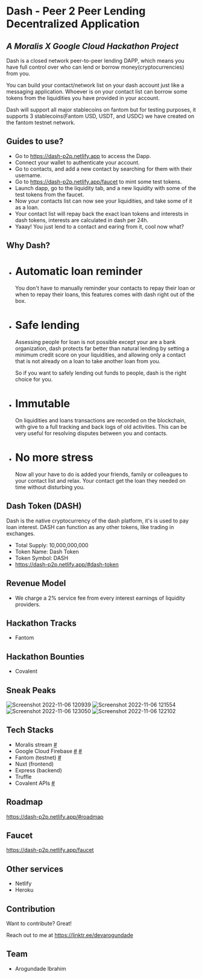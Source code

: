 # Dash - Peer 2 Peer Lending Decentralized Application
## _A Moralis X Google Cloud Hackathon Project_

Dash is a closed network peer-to-peer lending DAPP, which means you have full control over who can lend or borrow money(cryptocurrencies) from you.

You can build your contact/network list on your dash account just like a messaging application. Whoever is on your contact list can borrow some tokens from the liquidities you have provided in your account.

Dash will support all major stablecoins on fantom but for testing purposes, it supports 3 stablecoins(Fantom USD, USDT, and USDC) we have created on the fantom testnet network.

## Guides to use?
- Go to https://dash-p2p.netlify.app to access the Dapp.
- Connect your wallet to authenticate your account.
- Go to contacts, and add a new contact by searching for them with their username.
- Go to https://dash-p2p.netlify.app/faucet to mint some test tokens.
- Launch dapp, go to the liquidity tab, and a new liquidity with some of the test tokens from the faucet.
- Now your contacts list can now see your liquidities, and take some of it as a loan.
- Your contact list will repay back the exact loan tokens and interests in dash tokens, interests are calculated in dash per 24h.
- Yaaay! You just lend to a contact and earing from it, cool now what?

## Why Dash?
- # Automatic loan reminder
  You don't have to manually reminder your contacts to repay their loan or when to repay their loans, this features comes with dash right out of the box.

- # Safe lending
  Assessing people for loan is not possible except your are a bank organization, dash protects far better than natural lending by setting a minimum credit score on your liquidities, and allowing only a contact that is not already on a loan to take another loan from you.

  So if you want to safely lending out funds to people, dash is the right choice for you.

- # Immutable 
  On liquidities and loans transactions are recorded on the blockchain, with give to a full tracking and back logs of old activities. This can be very useful for resolving disputes between you and contacts.

- # No more stress
  Now all your have to do is added your friends, family or colleagues to your contact list and relax. Your contact get the loan they needed on time without disturbing you.

## Dash Token (DASH)
  Dash is the native cryptocurrency of the dash platform, it's is used to pay loan interest. 
DASH can function as any other tokens, like trading in exchanges.
- Total Supply: 10,000,000,000
- Token Name: Dash Token
- Token Symbol: DASH
- https://dash-p2p.netlify.app/#dash-token

## Revenue Model
- We charge a 2% service fee from every interest earnings of liquidity providers.

## Hackathon Tracks
- Fantom

## Hackathon Bounties 
- Covalent

## Sneak Peaks
![Screenshot 2022-11-06 120939](https://user-images.githubusercontent.com/81397790/200167266-59c60d93-7638-444f-a133-1dfce2d4e32b.png)
![Screenshot 2022-11-06 121554](https://user-images.githubusercontent.com/81397790/200167502-a4352be1-4b52-40eb-b19f-af06d0cf208b.png)
![Screenshot 2022-11-06 123050](https://user-images.githubusercontent.com/81397790/200168087-24640f99-076c-449d-bf52-5816b50c00fc.png)
![Screenshot 2022-11-06 122102](https://user-images.githubusercontent.com/81397790/200167699-10c1f18b-3eb8-41c7-9a7b-dbbf24a237ac.png)

## Tech Stacks
- Moralis stream [#](https://github.com/devarogundade/dash/blob/master/moralis-stream-api)
- Google Cloud Firebase [#](https://github.com/devarogundade/dash/blob/master/plugins/firestore.js) [#](https://github.com/devarogundade/dash/blob/master/moralis-stream-api)
- Fantom (testnet) [#](https://github.com/devarogundade/dash/blob/master/truffle-config.js)
- Nuxt (frontend)
- Express (backend) 
- Truffle
- Covalent APIs [#](https://github.com/devarogundade/dash/blob/master/plugins/covalent.js)

## Roadmap
   https://dash-p2p.netlify.app/#roadmap

## Faucet
   https://dash-p2p.netlify.app/faucet 

## Other services
- Netlify 
- Heroku

## Contribution

Want to contribute? Great!

Reach out to me at https://linktr.ee/devarogundade

## Team
- Arogundade Ibrahim
